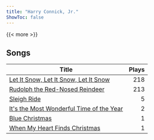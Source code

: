 ```yaml
---
title: "Harry Connick, Jr."
ShowToc: false
---
```


{{< more >}}

## Songs
Title | Plays 
----- | -----: 
[Let It Snow, Let It Snow, Let It Snow](/songs/let-it-snow-let-it-snow-let-it-snow) | 218
[Rudolph the Red-Nosed Reindeer](/songs/rudolph-the-red-nosed-reindeer) | 213
[Sleigh Ride](/songs/sleigh-ride) | 5
[It's the Most Wonderful Time of the Year](/songs/its-the-most-wonderful-time-of-the-year) | 2
[Blue Christmas](/songs/blue-christmas) | 1
[When My Heart Finds Christmas](/songs/when-my-heart-finds-christmas) | 1

